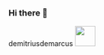 ### Hi there 👋

demitriusdemarcus <img src="https://media.giphy.com/media/MDJ9IbxxvDUQM/giphy.gif" width="40" height="40" />
<!--
**demitriusdemarcus/demitriusdemarcus** is a ✨ _special_ ✨ repository because its `README.md` (this file) appears on your GitHub profile.

Here are some ideas to get you started:

- 🔭 I’m currently working on ...
- 🌱 I’m currently learning ...
- 👯 I’m looking to collaborate on ...
- 🤔 I’m looking for help with ...
- 💬 Ask me about ...
- 📫 How to reach me: ...
- 😄 Pronouns: ...
- ⚡ Fun fact: ...
-->
